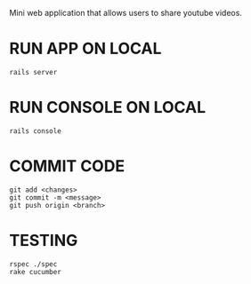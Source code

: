 Mini web application that allows users to share youtube videos.

# RUN APP ON LOCAL
```
rails server
```

# RUN CONSOLE ON LOCAL
```
rails console
```

# COMMIT CODE
```
git add <changes>
git commit -m <message>
git push origin <branch>
```

# TESTING
```
rspec ./spec
rake cucumber
```
